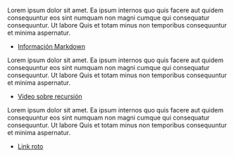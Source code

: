 Lorem ipsum dolor sit amet. Ea ipsum internos quo quis facere aut quidem consequuntur eos sint numquam non magni cumque qui consequatur consequuntur. Ut labore Quis et totam minus non temporibus consequuntur et minima aspernatur.
* [Información Markdown](https://es.wikipedia.org/wiki/Markdown)

Lorem ipsum dolor sit amet. Ea ipsum internos quo quis facere aut quidem consequuntur eos sint numquam non magni cumque qui consequatur consequuntur. Ut labore Quis et totam minus non temporibus consequuntur et minima aspernatur.
* [Video sobre recursión](https://www.youtube.com/watch?v=lPPgY3HLlhQ)

Lorem ipsum dolor sit amet. Ea ipsum internos quo quis facere aut quidem consequuntur eos sint numquam non magni cumque qui consequatur consequuntur. Ut labore Quis et totam minus non temporibus consequuntur et minima aspernatur.
* [Link roto](https://docs.npmjs.com/files/package.jso)